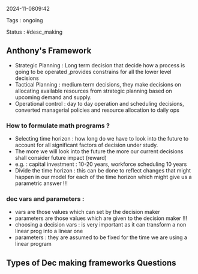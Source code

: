  2024-11-0809:42

Tags : ongoing

Status : #desc_making

## Anthony's Framework
- Strategic Planning : Long term decision that decide how a process is going to be operated ,provides constrains for all the lower level decisions
- Tactical Planning : medium term decisions, they make decisions on allocating available resources from strategic planning based on upcoming demand and supply. 
- Operational control : day to day operation and scheduling decisions, converted managerial policies and resource allocation to daily ops


### How to formulate math programs ? 
- Selecting time horizon : how long do we have to look into the future to account for all significant factors of decision under study. 
- The more we will look into the future the more our current decisions shall consider future impact (reward)
- e.g. : capital investment : 10-20 years, workforce scheduling 10 years 
- Divide the time horizon : this can be done to reflect changes that might happen in our model for each of the time horizon which might give us a parametric  answer !!!

### dec vars and parameters : 
- vars are those values which can set by the decision maker 
- parameters are those values which are given to the decision maker !!!
- choosing a decision vars : is very important as it can transform a non linear prog into a linear one
- parameters : they are assumed to be fixed for the time we are using a linear program



## Types of Dec making frameworks Questions